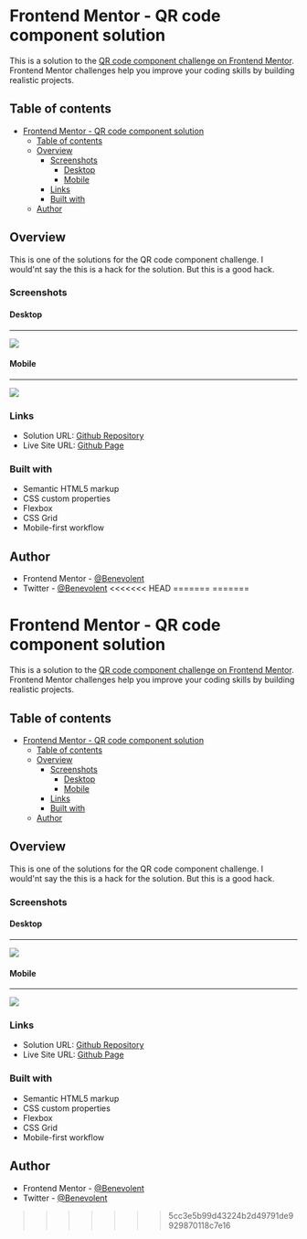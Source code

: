 # Frontend Mentor - QR code component solution

This is a solution to the [QR code component challenge on Frontend Mentor](https://www.frontendmentor.io/challenges/qr-code-component-iux_sIO_H). Frontend Mentor challenges help you improve your coding skills by building realistic projects. 

## Table of contents

- [Frontend Mentor - QR code component solution](#frontend-mentor---qr-code-component-solution)
  - [Table of contents](#table-of-contents)
  - [Overview](#overview)
    - [Screenshots](#screenshots)
      - [Desktop](#desktop)
      - [Mobile](#mobile)
    - [Links](#links)
    - [Built with](#built-with)
  - [Author](#author)


## Overview
This is one of the solutions for the QR code component challenge. I would'nt say the this is a hack for the solution. But this is a good hack.

### Screenshots

#### Desktop

---
![](./screenshots/desktop.jpg)

#### Mobile

---
![](./screenshots/mobile.jpg)

### Links

- Solution URL: [Github Repository](https://github.com/bene-volent/qr-code-component)
- Live Site URL: [Github Page](https://bene-volent.github.io/qr-code-component)

### Built with

- Semantic HTML5 markup
- CSS custom properties
- Flexbox
- CSS Grid
- Mobile-first workflow


## Author

- Frontend Mentor - [@Benevolent](https://www.frontendmentor.io/profile/bene-volent)
- Twitter - [@Benevolent](https://twitter.com/bene_volent_)
<<<<<<< HEAD
=======
=======
# Frontend Mentor - QR code component solution

This is a solution to the [QR code component challenge on Frontend Mentor](https://www.frontendmentor.io/challenges/qr-code-component-iux_sIO_H). Frontend Mentor challenges help you improve your coding skills by building realistic projects. 

## Table of contents

- [Frontend Mentor - QR code component solution](#frontend-mentor---qr-code-component-solution)
  - [Table of contents](#table-of-contents)
  - [Overview](#overview)
    - [Screenshots](#screenshots)
      - [Desktop](#desktop)
      - [Mobile](#mobile)
    - [Links](#links)
    - [Built with](#built-with)
  - [Author](#author)


## Overview
This is one of the solutions for the QR code component challenge. I would'nt say the this is a hack for the solution. But this is a good hack.

### Screenshots

#### Desktop

---
![](./screenshots/desktop.jpg)

#### Mobile

---
![](./screenshots/mobile.jpg)

### Links

- Solution URL: [Github Repository](https://github.com/bene-volent/qr-code-component)
- Live Site URL: [Github Page](https://bene-volent.github.io/qr-code-component)

### Built with

- Semantic HTML5 markup
- CSS custom properties
- Flexbox
- CSS Grid
- Mobile-first workflow


## Author

- Frontend Mentor - [@Benevolent](https://www.frontendmentor.io/profile/bene-volent)
- Twitter - [@Benevolent](https://twitter.com/bene_volent_)
>>>>>>> 5cc3e5b99d43224b2d49791de9929870118c7e16
